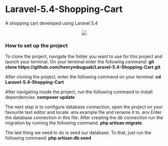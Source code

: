 # Laravel-5.4-Shopping-Cart
A shopping cart developed using Laravel 5.4
<p align="center"><img src="https://github.com/henrymbuguak/Laravel-5.4-Shopping-Cart/blob/master/public/Screenshot.png"></p>

### How to set up the project

<p>To clone the project, navigate the folder you want to use for this project and launch your terminal. On your terminal enter the following command: <b>git clone https://github.com/henrymbuguak/Laravel-5.4-Shopping-Cart.git </b> </p>

<p>After cloning the project, enter the following command on your terminal: <b>cd Laravel-5.4-Shopping-Cart</b></p>

<p>After navigating inside the project, run the following command to install dependencies: <b>composer update</b></p>

The next step is to configure database connection, open the project on your favourite text editor and locate .env.example file and rename it to .env Enter the database connection in this file. After creating the db connection run the migration by running the following command: <b>php artisan migrate</b>. <br>

The last thing we need to do is seed our database. To that, just run the following command: <b>php artisan db:seed</b>
